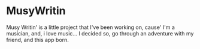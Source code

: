 # MusyWritin
Musy Writin' is a little project that I've been working on, cause' I'm a musician, and, i love music... I decided so, go through an adventure with my friend, and this app born.
